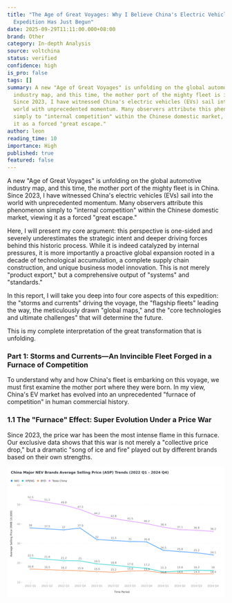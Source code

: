 ```yaml
---
title: "The Age of Great Voyages: Why I Believe China's Electric Vehicle Global
  Expedition Has Just Begun"
date: 2025-09-29T11:11:00.000+08:00
brand: Other
category: In-depth Analysis
source: voltchina
status: verified
confidence: high
is_pro: false
tags: []
summary: A new "Age of Great Voyages" is unfolding on the global automotive
  industry map, and this time, the mother port of the mighty fleet is in China.
  Since 2023, I have witnessed China's electric vehicles (EVs) sail into the
  world with unprecedented momentum. Many observers attribute this phenomenon
  simply to "internal competition" within the Chinese domestic market, viewing
  it as a forced "great escape."
author: leon
reading_time: 10
importance: High
published: true
featured: false
---
```

A new "Age of Great Voyages" is unfolding on the global automotive industry map, and this time, the mother port of the mighty fleet is in China. Since 2023, I have witnessed China's electric vehicles (EVs) sail into the world with unprecedented momentum. Many observers attribute this phenomenon simply to "internal competition" within the Chinese domestic market, viewing it as a forced "great escape."

Here, I will present my core argument: this perspective is one-sided and severely underestimates the strategic intent and deeper driving forces behind this historic process. While it is indeed catalyzed by internal pressures, it is more importantly a proactive global expansion rooted in a decade of technological accumulation, a complete supply chain construction, and unique business model innovation. This is not merely "product export," but a comprehensive output of "systems" and "standards."

In this report, I will take you deep into four core aspects of this expedition: the "storms and currents" driving the voyage, the "flagship fleets" leading the way, the meticulously drawn "global maps," and the "core technologies and ultimate challenges" that will determine the future.

This is my complete interpretation of the great transformation that is unfolding.



### Part 1: Storms and Currents—An Invincible Fleet Forged in a Furnace of Competition

To understand why and how China's fleet is embarking on this voyage, we must first examine the mother port where they were born. In my view, China's EV market has evolved into an unprecedented "furnace of competition" in human commercial history.

### 1.1 The "Furnace" Effect: Super Evolution Under a Price War

Since 2023, the price war has been the most intense flame in this furnace. Our exclusive data shows that this war is not merely a "collective price drop," but a dramatic "song of ice and fire" played out by different brands based on their own strengths.

![](/images/uploads/t1.png)
